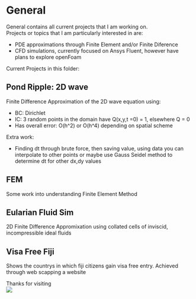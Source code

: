 # General
General contains all current projects that I am working on.\
Projects or topics that I am particularly interested in are:
- PDE approximations through Finite Element and/or Finite Diference
- CFD simulations, currently focused on Ansys Fluent, however have plans to explore openFoam

Current Projects in this folder:
## Pond Ripple: 2D wave
Finite Difference Approximation of  the 2D wave equation using:
- BC: Dirichlet
- IC: 3 random points in the domain have Q(x,y,t =0) = 1, elsewhere Q = 0
- Has overall error: O(h^2) or O(h^4) depending on spatial scheme

Extra work: 
- Finding dt through brute force, then saving value, using data you can interpolate to other points or maybe use Gauss Seidel method to determine dt for other dx,dy values

## FEM
Some work into understanding Finite Element Method

## Eularian Fluid Sim
2D Finite Difference Appromixation using collated cells of inviscid, incompressible ideal fluids

## Visa Free Fiji
Shows the countrys in which fiji citizens gain visa free entry. Achieved through web scapping a website

Thanks for visiting\
![](https://komarev.com/ghpvc/?username=l3montree)

